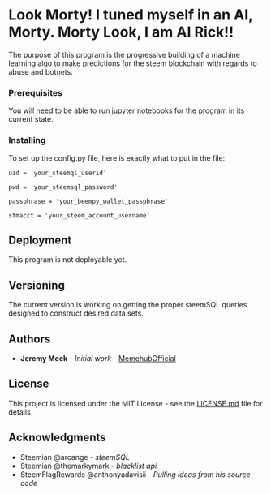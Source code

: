 # Look Morty! I tuned myself in an AI, Morty. Morty Look, I am AI Rick!!

The purpose of this program is the progressive building of a machine learning algo to make predictions for the steem blockchain with regards to abuse and botnets.

### Prerequisites

You will need to be able to run jupyter notebooks for the program in its current state.

### Installing

To set up the config.py file, here is exactly what to put in the file:

```
uid = 'your_steemql_userid'

pwd = 'your_steemsql_password'

passphrase = 'your_beempy_wallet_passphrase'

stmacct = 'your_steem_account_username'
```

## Deployment

This program is not deployable yet.

## Versioning

The current version is working on getting the proper steemSQL queries designed to construct desired data sets.

## Authors

* **Jeremy Meek** - *Initial work* - [MemehubOfficial](https://github.com/MemehubOfficial)

## License

This project is licensed under the MIT License - see the [LICENSE.md](LICENSE.md) file for details

## Acknowledgments

* Steemian @arcange - *steemSQL*
* Steemian @themarkymark - *blacklist api*
* SteemFlagRewards @anthonyadavisii - *Pulling ideas from his source code*